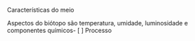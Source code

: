 Características do meio

Aspectos do biótopo são temperatura, umidade, luminosidade e componentes químicos- [ ] Processo 
